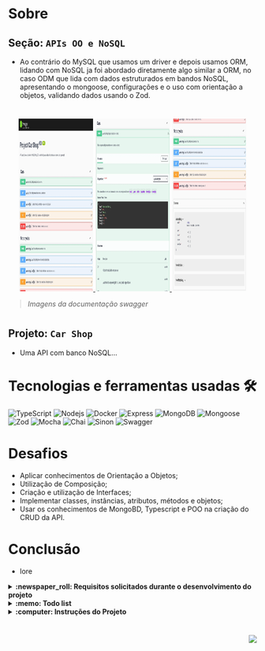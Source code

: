 # Sobre

## Seção: `APIs OO e NoSQL`

- Ao contrário do MySQL que usamos um driver e depois usamos ORM, lidando com NoSQL ja foi abordado diretamente algo similar a ORM, no caso ODM que lida com dados estruturados em bandos NoSQL, apresentando o mongoose, configurações e o uso com orientação a objetos, validando dados usando o Zod.

#
<div align="center">
  <a href="https://raw.githubusercontent.com/davidrogger/trybe-project-trybesmith/readme-update/readme-imgs/project_top.webp">
    <img height="350px" width="30%" src="./readme-imgs/project_top.webp">
  </a>
  <a href="https://raw.githubusercontent.com/davidrogger/trybe-project-trybesmith/readme-update/readme-imgs/project_mid.webp">
    <img height="350px" width="30%" src="./readme-imgs/project_mid.webp">
  </a>
  <a href="https://raw.githubusercontent.com/davidrogger/trybe-project-trybesmith/readme-update/readme-imgs/project_bot.webp">
    <img height="350px" width="30%" src="./readme-imgs/project_bot.webp">
  </a>
</div>

>*Imagens da documentação swagger*
#
## Projeto: `Car Shop`

- Uma API com banco NoSQL...

# Tecnologias e ferramentas usadas 🛠

![TypeScript](https://img.shields.io/badge/-TypeScript-235a97?style=flat-square&logo=typescript&logoColor=ffffff)
![Nodejs](https://img.shields.io/badge/-Nodejs-339933?style=flat-square&logo=Node.js&logoColor=ffffff)
![Docker](https://img.shields.io/badge/-Docker-fff?style=flat-square&logo=docker)
![Express](https://img.shields.io/badge/-Express-339999?style=flat-square&logo=express&logoColor=ffffff)
![MongoDB](https://img.shields.io/badge/-MongoDB-b?style=flat-square&logo=MongoDB&logoColor=ffffff)
![Mongoose](https://img.shields.io/badge/-Mongoose-A03333?style=flat-square&logo=Mongoose)
![Zod](https://img.shields.io/badge/-Zod-3068B7?style=flat-square&Zod)
![Mocha](https://img.shields.io/badge/-Mocha-896446?style=flat-square&logo=mocha&logoColor=ffffff)
![Chai](https://img.shields.io/badge/-Chai-a40802?style=flat-square&logo=chai)
![Sinon](https://img.shields.io/badge/-Sinon-a0d3a4?style=flat-square&logo=sinon)
![Swagger](https://img.shields.io/badge/-Swagger-85EA2D?style=flat-square&logo=swagger&logoColor=000)

# Desafios

- Aplicar conhecimentos de Orientação a Objetos;
- Utilização de Composição;
- Criação e utilização de Interfaces;
- Implementar classes, instâncias, atributos, métodos e objetos;
- Usar os conhecimentos de MongoBD, Typescript e POO na criação do CRUD da API.

# Conclusão

- lore

</details>

<details>
  <summary>
    <strong>
      :newspaper_roll: Requisitos solicitados durante o desenvolvimento do projeto
    </strong>
  </summary>

 
  ### Requisitos
  *Nome* | *Avaliação*
  --- | :---:
  01 - Crie a interface genérica IModel | :heavy_check_mark:
  02 - Crie a interface IVehicle | :heavy_check_mark:
  03 - Crie a interface ICar a partir da interface IVehicle | :heavy_check_mark:
  04 - Crie uma rota para o endpoint /cars onde seja possível cadastrar um novo carro | :heavy_multiplication_x:
  05 - Escreva testes para cobrir 15% da camada de Model | :heavy_multiplication_x:
  06 - Escreva testes para cobrir 15% da camada de Service | :heavy_multiplication_x:
  07 - Escreva testes para cobrir 15% da camada de Controller | :heavy_multiplication_x:
  08 - Crie uma rota para o endpoint /cars onde seja possível listar todos os carros registrados | :heavy_multiplication_x:
  09 - Crie uma rota para o endpoint /cars/id onde seja possível listar um único carro através do seu id | :heavy_multiplication_x:
  10 - Escreva testes para cobrir 30% da camada de Model | :heavy_multiplication_x:
  11 - Escreva testes para cobrir 30% da camada de Service | :heavy_multiplication_x:
  12 - Escreva testes para cobrir 30% da camada de Controller | :heavy_multiplication_x:
  13 - Crie uma rota para o endpoint /cars/id, onde é possível atualizar o registro de um carro através do seu id | :heavy_multiplication_x:
  14 - Escreva testes para cobrir 60% da camada de Model | :heavy_multiplication_x:
  15 - Escreva testes para cobrir 60% da camada de Service | :heavy_multiplication_x:
  16 - Escreva testes para cobrir 60% da camada de Controller | :heavy_multiplication_x:
  17 - Crie uma rota para o endpoint /cars/id para excluir os registros de um carro | :heavy_multiplication_x:
  18 - Crie a interface IMotorcycle a partir da interface IVehicle | :heavy_multiplication_x:
  19 - Crie uma rota para o endpoint /motorcycles onde seja possível cadastrar uma nova moto | :heavy_multiplication_x:
  20 - Crie uma rota para o endpoint /motorcycles onde seja possível listar todas as motos registradas | :heavy_multiplication_x:
  21 - Crie uma rota para o endpoint /motorcycles/id onde seja possível listar uma única moto através do seu id | :heavy_multiplication_x:
  22 - Crie uma rota para o endpoint /motorcycles/id onde é possível atualizar o registro de uma moto através do seu id | :heavy_multiplication_x:
  23 - Crie uma rota para o endpoint /motorcycles/id para excluir os registros de uma moto | :heavy_multiplication_x:



</details>

<details>
  <summary>
    <strong>
      :memo: Todo list
    </strong>
  </summary>

  - [x] - ~~Criar aplicação com base nos requisitos da trybe.~~ ![data](https://badgen.net/badge/delivery/30-07-2022/green)

</details>

<details>
  <summary>
    <strong>
      :computer: Instruções do  Projeto
    </strong>
  </summary>

> ### Importante seguir a ordem apresentada a baixo, para o funcionamento.

<details>
<summary>
  <strong>
    ⚠️ Configurações mínimas para execução do projeto
  </strong>
</summary>

  > - Sistema Operacional Distribuição Unix
  > - Node versão >= 16
  > - Docker
  > - Docker-compose versão >=1.29.2
  > - API Client ([Thunder Client](https://www.thunderclient.com/), [Insomnia](https://insomnia.rest/), [POSTMAN](https://www.postman.com/), ou algum outro de sua preferência)

  </details>

  <details>
  <summary>
    <strong>
      ⚠️ Inicie o docker-compose
    </strong>
  </summary>

  >Após clonar o respositório para iniciar o docker compose, você deve dentro da pasta raiz do projeto usar o comando: `docker-compose up -d`
  >Verifique os containers, usando o comando `docker ps` no terminal. Deve aparecer dois containers com o nome de *trybesmith* e *trybesmith_db*.
  </details>

  <details>
    <summary>
      <strong>
        🗂 Acessando as Rotas
      </strong>
    </summary>

  >Para acessar e testar as rotas:
  >1. Usando algum API Cliente, conforme citado nas configurações mínimas.
  >2. Acessando a documentação gerada pelo swagger `localhost:3000/api-docs`.

  <details>
  <summary>
      <span>Endpoint <code>/cars</code></span>
  </summary>

  ## POST - `localhost:3001/cars`

  > - Rota responsável cadastrar novos carros.
  > - Para cadastrar o carro, é necessário realizar uma requisição POST para URL: `localhost:3001/cars` contendo um corpo json com:
  > - `model` Deve conter no mínimo 3 caracteres, com o modelo do carro.
  > - `year` Deve estrar em 1900 e 2022, com o ano do carro.
  > - `color` Deve ter no mínimo 3 caracteres, com a cor do carro.
  > - `status` Opcional, Deve ser um boolean, definindo se o cara está apto para venda.
  > - `buyValue` Deve ser um valor positivo, com o preço de venda do carro.
  > - `doorsQty` Deve ser um número entre 2 e 4, com a quantidade de portas do carro.
  > - `seatsQty` Deve ser um número entre 2 e 7, com a quantidade de assentos no carro.
    > ### Exemplo:
  >```
  >{
  >  "model": "Toyota Corolla DX",
  >  "year": 1994,
  >  "color": "Prata",
  >  "status": true,
  >  "buyValue": 104500,
  >  "doorsQty": 4,
  >  "seatsQty": 5
  >}
  >```
  > ### Status:
  > - **`201`**: Retorna um json com os dados da partida cadastrada.
  > - **`400`**: Retorna um json com a mensagem apontando preenchimento está incorreto.
  > - **`500`**: Retorna um json com a mensagem indicando o error que ocorreu internamente no servidor.

  # GET - localhost:3001/cars

  > - Rota responsável mostrar todos carros cadastrados.
  > - Para mostrar os carros, é necessário realizar uma requisição GET para URL: `localhost:3001/cars`.
  > ### Status:
  > - **`200`**: Retorna um json com todos carros cadastrados.
  > - **`500`**: Retorna um json com a mensagem indicando o error que ocorreu internamente no servidor.

  # GET - localhost:3001/cars/:id

  > - Rota responsável mostrar detalhes de um carros cadastrado.
  > - Para mostrar o detalhe do carro, é necessário realizar uma requisição GET para URL: `localhost:3001/cars/id`.
  > ### Status:
  > - **`200`**: Retorna um json com os detalhes do carro pela id especificado.
  > - **`400`**: Retorna um json com a falha de requisição ocorrida, normalmente pelo formato incorreto do id.
  > - **`404`**: Retorna um json com messagem de `Object not found`.
  > - **`500`**: Retorna um json com a mensagem indicando o error que ocorreu internamente no servidor.

  ## PUT - `localhost:3001/cars/:id`

  > - Rota responsável atualizar cadastro de um carro.
  > - Para realizar a atualização, é necessário realizar uma requisição PUT para URL: `localhost:3001/cars/:id` com o ID do carro desejado contendo um corpo json com as atualizações desejadas:
  > - `model` Deve conter no mínimo 3 caracteres, com o modelo do carro.
  > - `year` Deve estrar em 1900 e 2022, com o ano do carro.
  > - `color` Deve ter no mínimo 3 caracteres, com a cor do carro.
  > - `status` Opcional, Deve ser um boolean, definindo se o cara está apto para venda.
  > - `buyValue` Deve ser um valor positivo, com o preço de venda do carro.
  > - `doorsQty` Deve ser um número entre 2 e 4, com a quantidade de portas do carro.
  > - `seatsQty` Deve ser um número entre 2 e 7, com a quantidade de assentos no carro.
    > ### Exemplo:
  >```
  >{
  >  "model": "Toyota Corolla DX",
  >  "year": 1994,
  >  "color": "Prata",
  >  "status": true,
  >  "buyValue": 104500,
  >  "doorsQty": 4,
  >  "seatsQty": 5
  >}
  >```
  > ### Status:
  > - **`200`**: Retorna um json com as atualizações realizadas.
  > - **`400`**: Retorna um json com a falha de requisição ocorrida, apontando o local do erro.
  > - **`404`**: Retorna um json com messagem de `Object not found`.
  > - **`500`**: Retorna um json com a mensagem indicando o error que ocorreu internamente no servidor.

  </details>

  <details>
  <summary>
      <span>Endpoint <code>/motorcycles</code></span>
  </summary>

  ## POST - `localhost:3000/motorcycles`



  </details>

  </details>

</details>

#

<div align="right">
  <img src="https://badgen.net/badge/last%20update/22-02-2023/blue">
</div>
